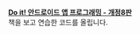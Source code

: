 [**Do it! 안드로이드 앱 프로그래밍 - 개정8판**](http://www.kyobobook.co.kr/product/detailViewKor.laf?mallGb=KOR&ejkGb=KOR&barcode=9791163032625) <br>
책을 보고 연습한 코드를 올립니다.
